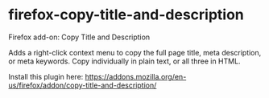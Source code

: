 firefox-copy-title-and-description
==================================

Firefox add-on: Copy Title and Description  

Adds a right-click context menu to copy the full page title, meta description, or meta keywords. Copy individually in plain text, or all three in HTML.

Install this plugin here: 
https://addons.mozilla.org/en-us/firefox/addon/copy-title-and-description/
